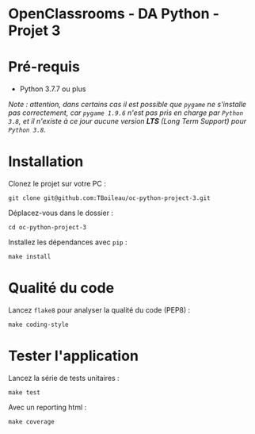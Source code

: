 OpenClassrooms - DA Python - Projet 3
=====================================

# Pré-requis

* Python 3.7.7 ou plus

*Note : attention, dans certains cas il est possible que `pygame` ne s'installe pas correctement, car `pygame 1.9.6` n'est pas pris en charge par `Python 3.8`, et il n'existe à ce jour aucune version **LTS** (Long Term Support) pour `Python 3.8`.*

# Installation

Clonez le projet sur votre PC :
```
git clone git@github.com:TBoileau/oc-python-project-3.git
```

Déplacez-vous dans le dossier :
```
cd oc-python-project-3
```

Installez les dépendances avec `pip` :
```
make install
```

# Qualité du code

Lancez `flake8` pour analyser la qualité du code (PEP8) :
```
make coding-style
```

# Tester l'application

Lancez la série de tests unitaires :
```
make test
```

Avec un reporting html :
```
make coverage
```